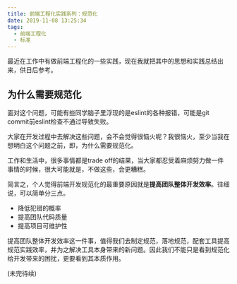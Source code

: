 ```yaml
---
title: 前端工程化实践系列：规范化
date: 2019-11-08 13:25:34
tags:
  - 前端工程化
  - 标准
---
```


最近在工作中有做前端工程化的一些实践，现在我就把其中的思想和实践总结出来，供日后参考。

## 为什么需要规范化
面对这个问题，可能有些同学脑子里浮现的是eslint的各种报错，可能是git commit前eslint检查不通过导致失败。

大家在开发过程中去解决这些问题，会不会觉得很恼火呢？我很恼火，至少当我在想明白这个问题之前，即，为什么需要规范化。

工作和生活中，很多事情都是trade off的结果，当大家都忍受着麻烦努力做一件事情的时候，很大可能就是，不做这些，会更糟糕。

简言之，个人觉得前端开发规范化的最重要原因就是**提高团队整体开发效率**。往细说，可以简单分三点。

- 降低犯错的概率
- 提高团队代码质量
- 提高项目可维护性

提高团队整体开发效率这一件事，值得我们去制定规范，落地规范，配套工具提高规范实践效率，并为之解决工具本身带来的新问题。因此我们不能只是看到规范化给开发带来的困扰，更要看到其本质作用。

(未完待续)